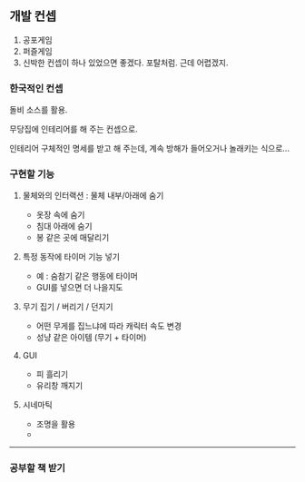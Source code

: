 ## 개발 컨셉

1. 공포게임
2. 퍼즐게임
3. 신박한 컨셉이 하나 있었으면 좋겠다. 포탈처럼. 근데 어렵겠지.

### 한국적인 컨셉

돌비 소스를 활용.

무당집에 인테리어를 해 주는 컨셉으로.

인테리어 구체적인 명세를 받고 해 주는데, 계속 방해가 들어오거나 놀래키는 식으로...

### 구현할 기능

1. 물체와의 인터랙션 : 물체 내부/아래에 숨기
	- 옷장 속에 숨기
	- 침대 아래에 숨기
	- 봉 같은 곳에 매달리기

2. 특정 동작에 타이머 기능 넣기
	- 예 : 숨참기 같은 행동에 타이머
	- GUI를 넣으면 더 나을지도
	
3. 무기 집기 / 버리기 / 던지기
	- 어떤 무게를 집느냐에 따라 캐릭터 속도 변경
	- 성냥 같은 아이템 (무기 + 타이머)

4. GUI
	- 피 흘리기
	- 유리창 깨지기

5. 시네마틱
	- 조명을 활용
	- 


---

### 공부할 책 받기 

